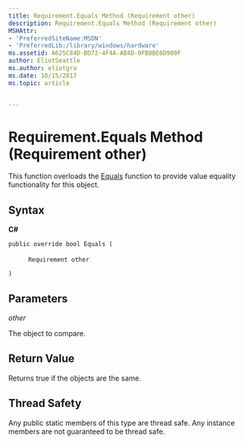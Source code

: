 ```yaml
---
title: Requirement.Equals Method (Requirement other)
description: Requirement.Equals Method (Requirement other)
MSHAttr:
- 'PreferredSiteName:MSDN'
- 'PreferredLib:/library/windows/hardware'
ms.assetid: A625C84D-BD72-4F4A-AB4D-0FB8BE6D900F
author: EliotSeattle
ms.author: eliotgra
ms.date: 10/15/2017
ms.topic: article


---
```


# Requirement.Equals Method (Requirement other)


This function overloads the [Equals](requirement-equals-method.md) function to provide value equality functionality for this object.

## <span id="Syntax"></span><span id="syntax"></span><span id="SYNTAX"></span>Syntax


**C#**

`public override bool Equals (`

          `Requirement other`

`)`

## <span id="Parameters"></span><span id="parameters"></span><span id="PARAMETERS"></span>Parameters


*other*

The object to compare.

## <span id="Return_Value"></span><span id="return_value"></span><span id="RETURN_VALUE"></span>Return Value


Returns true if the objects are the same.

## <span id="Thread_Safety"></span><span id="thread_safety"></span><span id="THREAD_SAFETY"></span>Thread Safety


Any public static members of this type are thread safe. Any instance members are not guaranteed to be thread safe.

 

 







